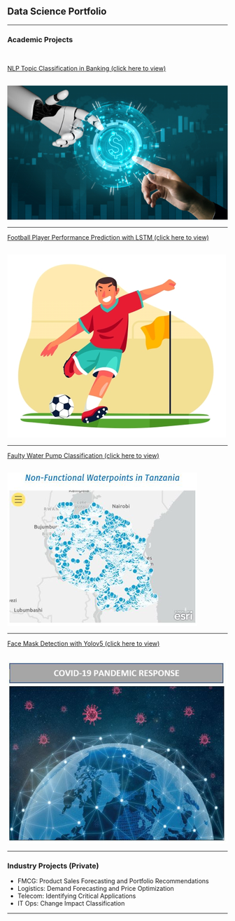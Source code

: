 ## Data Science Portfolio

---

### Academic Projects

<br/>

[NLP Topic Classification in Banking (click here to view)](/NLP_Classification.md)

<br/>

<img src="images/nlp_cover1.PNG?raw=true"/>

<br/>

---

[Football Player Performance Prediction with LSTM (click here to view)](/FPL_prediction_main.md)

<br/>

<img src="images/footballplayer1.jpg?raw=true"/>

<br/>

---

[Faulty Water Pump Classification (click here to view)](/pump_it_up.md)

<br/>

<img src="images/pump_cover.JPG?raw=true"/>

<br/>

---

[Face Mask Detection with Yolov5 (click here to view)](/FaceMaskDetection.md)

<br/>

<img src="images/facemask-covid19.JPG?raw=true"/>

<br/>

---

### Industry Projects (Private)

- FMCG: Product Sales Forecasting and Portfolio Recommendations
- Logistics: Demand Forecasting and Price Optimization
- Telecom: Identifying Critical Applications
- IT Ops: Change Impact Classification

---
